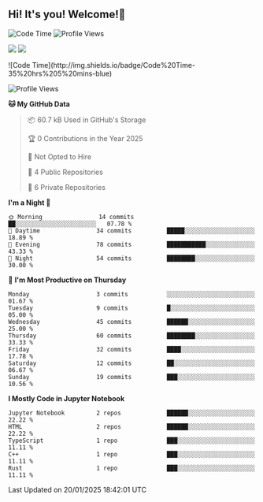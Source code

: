 ## Hi! It's you! Welcome!👋
<p align="left">
  <img src="http://img.shields.io/badge/Code%20Time-25%20hrs%2045%20mins-blue" alt="Code Time">
  <img src="http://img.shields.io/badge/Profile%20Views-64-blue" alt="Profile Views">
</p>
<p align="left">
  <img src="https://github-readme-stats.vercel.app/api/top-langs/?username=Shanshuimei&theme=transparent&hide_border=true" />
  <img src="https://github-readme-stats.vercel.app/api/wakatime?username=Shanshuimei&theme=transparent&hide_border=true&layout=compact&langs_count=22" />
</p>
<!--START_SECTION:waka-->
![Code Time](http://img.shields.io/badge/Code%20Time-35%20hrs%205%20mins-blue)

![Profile Views](http://img.shields.io/badge/Profile%20Views-77-blue)

**🐱 My GitHub Data** 

> 📦 60.7 kB Used in GitHub's Storage 
 > 
> 🏆 0 Contributions in the Year 2025
 > 
> 🚫 Not Opted to Hire
 > 
> 📜 4 Public Repositories 
 > 
> 🔑 6 Private Repositories 
 > 
**I'm a Night 🦉** 

```text
🌞 Morning                14 commits          ██░░░░░░░░░░░░░░░░░░░░░░░   07.78 % 
🌆 Daytime                34 commits          █████░░░░░░░░░░░░░░░░░░░░   18.89 % 
🌃 Evening                78 commits          ███████████░░░░░░░░░░░░░░   43.33 % 
🌙 Night                  54 commits          ████████░░░░░░░░░░░░░░░░░   30.00 % 
```
📅 **I'm Most Productive on Thursday** 

```text
Monday                   3 commits           ░░░░░░░░░░░░░░░░░░░░░░░░░   01.67 % 
Tuesday                  9 commits           █░░░░░░░░░░░░░░░░░░░░░░░░   05.00 % 
Wednesday                45 commits          ██████░░░░░░░░░░░░░░░░░░░   25.00 % 
Thursday                 60 commits          ████████░░░░░░░░░░░░░░░░░   33.33 % 
Friday                   32 commits          ████░░░░░░░░░░░░░░░░░░░░░   17.78 % 
Saturday                 12 commits          ██░░░░░░░░░░░░░░░░░░░░░░░   06.67 % 
Sunday                   19 commits          ███░░░░░░░░░░░░░░░░░░░░░░   10.56 % 
```


**I Mostly Code in Jupyter Notebook** 

```text
Jupyter Notebook         2 repos             ██████░░░░░░░░░░░░░░░░░░░   22.22 % 
HTML                     2 repos             ██████░░░░░░░░░░░░░░░░░░░   22.22 % 
TypeScript               1 repo              ███░░░░░░░░░░░░░░░░░░░░░░   11.11 % 
C++                      1 repo              ███░░░░░░░░░░░░░░░░░░░░░░   11.11 % 
Rust                     1 repo              ███░░░░░░░░░░░░░░░░░░░░░░   11.11 % 
```




 Last Updated on 20/01/2025 18:42:01 UTC
<!--END_SECTION:waka-->
